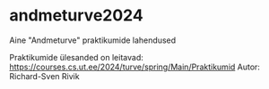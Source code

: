 # andmeturve2024

Aine "Andmeturve" praktikumide lahendused

Praktikumide ülesanded on leitavad: https://courses.cs.ut.ee/2024/turve/spring/Main/Praktikumid
Autor: Richard-Sven Rivik
